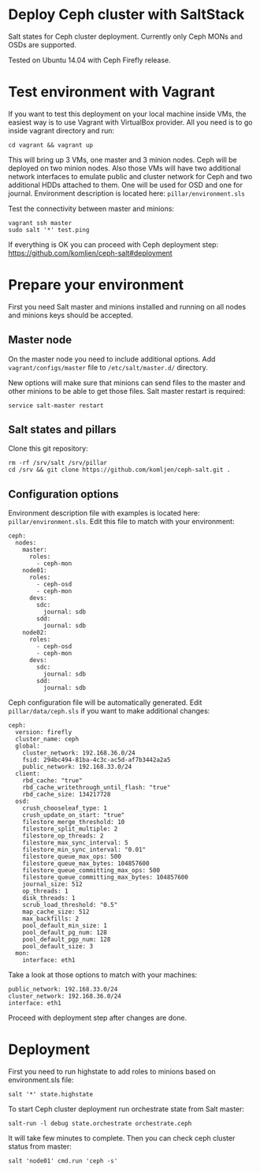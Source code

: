 Deploy Ceph cluster with SaltStack
=========

Salt states for Ceph cluster deployment. Currently only Ceph MONs and OSDs are supported.

Tested on Ubuntu 14.04 with Ceph Firefly release.

Test environment with Vagrant
==============

If you want to test this deployment on your local machine inside VMs, the easiest way is to use Vagrant with VirtualBox provider. All you need is to go inside vagrant directory and run:
```
cd vagrant && vagrant up
```
This will bring up 3 VMs, one master and 3 minion nodes. Ceph will be deployed on two minion nodes. Also those VMs will have two additional network interfaces to emulate public and cluster network for Ceph and two additional HDDs attached to them. One will be used for OSD and one for journal. Environment description is located here: ```pillar/environment.sls```

Test the connectivity between master and minions:
```
vagrant ssh master
sudo salt '*' test.ping
``` 
If everything is OK you can proceed with Ceph deployment step: https://github.com/komljen/ceph-salt#deployment

Prepare your environment
==============

First you need Salt master and minions installed and running on all nodes and minions keys should be accepted.

Master node
--------------

On the master node you need to include additional options. Add ```vagrant/configs/master``` file to ```/etc/salt/master.d/``` directory.

New options will make sure that minions can send files to the master and other minions to be able to get those files. Salt master restart is required:
```
service salt-master restart
```
Salt states and pillars
--------------

Clone this git repository:
```
rm -rf /srv/salt /srv/pillar
cd /srv && git clone https://github.com/komljen/ceph-salt.git .
```
Configuration options
--------------

Environment description file with examples is located here: ```pillar/environment.sls```. Edit this file to match with your environment:
```
ceph:
  nodes:
    master:
      roles:
        - ceph-mon
    node01:
      roles:
        - ceph-osd
        - ceph-mon
      devs:
        sdc:
          journal: sdb
        sdd:
          journal: sdb
    node02:
      roles:
        - ceph-osd
        - ceph-mon
      devs:
        sdc:
          journal: sdb
        sdd:
          journal: sdb
```
Ceph configuration file will be automatically generated. Edit ```pillar/data/ceph.sls``` if you want to make additional changes:
```
ceph:
  version: firefly
  cluster_name: ceph
  global:
    cluster_network: 192.168.36.0/24
    fsid: 294bc494-81ba-4c3c-ac5d-af7b3442a2a5
    public_network: 192.168.33.0/24
  client:
    rbd_cache: "true"
    rbd_cache_writethrough_until_flash: "true"
    rbd_cache_size: 134217728
  osd:
    crush_chooseleaf_type: 1
    crush_update_on_start: "true"
    filestore_merge_threshold: 10
    filestore_split_multiple: 2
    filestore_op_threads: 2
    filestore_max_sync_interval: 5
    filestore_min_sync_interval: "0.01"
    filestore_queue_max_ops: 500
    filestore_queue_max_bytes: 104857600
    filestore_queue_committing_max_ops: 500
    filestore_queue_committing_max_bytes: 104857600
    journal_size: 512
    op_threads: 1
    disk_threads: 1
    scrub_load_threshold: "0.5"
    map_cache_size: 512
    max_backfills: 2
    pool_default_min_size: 1
    pool_default_pg_num: 128
    pool_default_pgp_num: 128
    pool_default_size: 3
  mon:
    interface: eth1
```
Take a look at those options to match with your machines:
```
public_network: 192.168.33.0/24
cluster_network: 192.168.36.0/24
interface: eth1
```
Proceed with deployment step after changes are done.

Deployment
==============

First you need to run highstate to add roles to minions based on environment.sls file:
```
salt '*' state.highstate
```
To start Ceph cluster deployment run orchestrate state from Salt master:
```
salt-run -l debug state.orchestrate orchestrate.ceph
``` 
It will take few minutes to complete. Then you can check ceph cluster status from master:
```
salt 'node01' cmd.run 'ceph -s'
```
